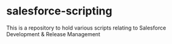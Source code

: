 # salesforce-scripting
This is a repository to hold various scripts relating to Salesforce Development & Release Management
